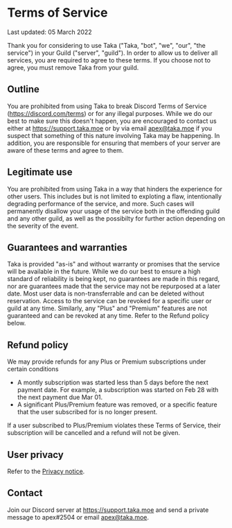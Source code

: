 # Terms of Service

Last updated: 05 March 2022

Thank you for considering to use Taka ("Taka, "bot", "we", "our", "the service") in your Guild ("server", "guild"). In order to allow us to deliver all services, you are required to agree to these terms. If you choose not to agree, you must remove Taka from your guild.

## Outline

You are prohibited from using Taka to break Discord Terms of Service (https://discord.com/terms) or for any illegal purposes. While we do our best to make sure this doesn't happen, you are encouraged to contact us either at https://support.taka.moe or by via email apex@taka.moe if you suspect that something of this nature involving Taka may be happening. In addition, you are responsible for ensuring that members of your server are aware of these terms and agree to them.

## Legitimate use

You are prohibited from using Taka in a way that hinders the experience for other users. This includes but is not limited to exploting a flaw, intentionally degrading performance of the service, and more. Such cases will permanently disallow your usage of the service both in the offending guild and any other guild, as well as the possibilty for further action depending on the severity of the event.

## Guarantees and warranties

Taka is provided "as-is" and without warranty or promises that the service will be available in the future. While we do our best to ensure a high standard of reliability is being kept, no guarantees are made in this regard, nor are guarantees made that the service may not be repurposed at a later date. Most user data is non-transferrable and can be deleted without reservation. Access to the service can be revoked for a specific  user or guild at any time. Similarly, any "Plus" and "Premium" features are not guaranteed and can be revoked at any time. Refer to the Refund policy below.

## Refund policy

We may provide refunds for any Plus or Premium subscriptions under certain conditions
- A montly subscription was started less than 5 days before the next payment date. For example, a subscription was started on Feb 28 with the next payment due Mar 01.
- A significant Plus/Premium feature was removed, or a specific feature that the user subscribed for is no longer present.

If a user subscribed to Plus/Premium violates these Terms of Service, their subscription will be cancelled and a refund will not be given.

## User privacy

Refer to the [Privacy notice](https://github.com/apex2504/Taka-privacy).

## Contact
Join our Discord server at https://support.taka.moe and send a private message to apex#2504 or email apex@taka.moe.
